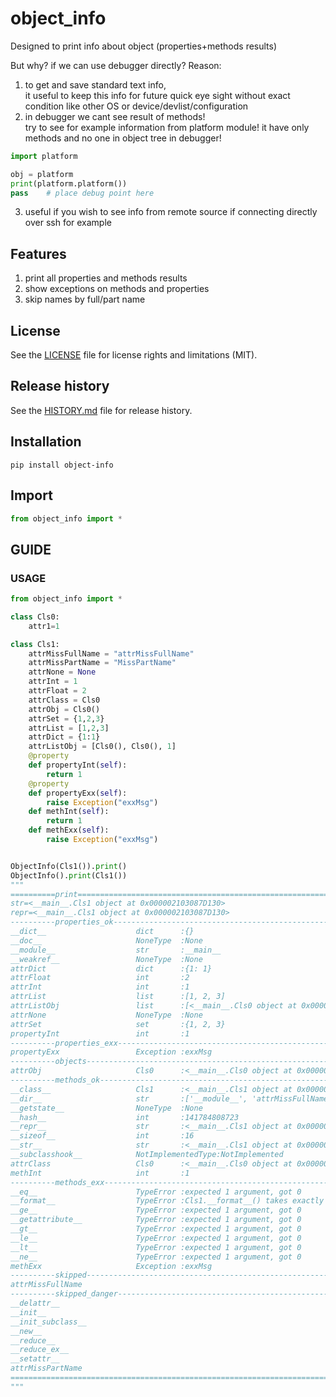 # object_info
Designed to print info about object (properties+methods results)

But why? if we can use debugger directly?
Reason:
1. to get and save standard text info,  
it useful to keep this info for future quick eye sight without exact condition like other OS or device/devlist/configuration 
2. in debugger we cant see result of methods!  
try to see for example information from platform module! it have only methods and no one in object tree in debugger!
```python
import platform

obj = platform
print(platform.platform())
pass    # place debug point here
```
3. useful if you wish to see info from remote source if connecting directly over ssh for example

## Features
1. print all properties and methods results
2. show exceptions on methods and properties
3. skip names by full/part name

## License
See the [LICENSE](LICENSE) file for license rights and limitations (MIT).


## Release history
See the [HISTORY.md](HISTORY.md) file for release history.


## Installation
```commandline
pip install object-info
```

## Import

```python
from object_info import *
```


## GUIDE

### USAGE

```python
from object_info import *

class Cls0:
    attr1=1

class Cls1:
    attrMissFullName = "attrMissFullName"
    attrMissPartName = "MissPartName"
    attrNone = None
    attrInt = 1
    attrFloat = 2
    attrClass = Cls0
    attrObj = Cls0()
    attrSet = {1,2,3}
    attrList = [1,2,3]
    attrDict = {1:1}
    attrListObj = [Cls0(), Cls0(), 1]
    @property
    def propertyInt(self):
        return 1
    @property
    def propertyExx(self):
        raise Exception("exxMsg")
    def methInt(self):
        return 1
    def methExx(self):
        raise Exception("exxMsg")


ObjectInfo(Cls1()).print()
ObjectInfo().print(Cls1())
"""
==========print=====================================================================================
str=<__main__.Cls1 object at 0x000002103087D130>
repr=<__main__.Cls1 object at 0x000002103087D130>
----------properties_ok-----------------------------------------------------------------------------
__dict__                 	dict      :{}
__doc__                  	NoneType  :None
__module__               	str       :__main__
__weakref__              	NoneType  :None
attrDict                 	dict      :{1: 1}
attrFloat                	int       :2
attrInt                  	int       :1
attrList                 	list      :[1, 2, 3]
attrListObj              	list      :[<__main__.Cls0 object at 0x000002103087C8F0>, <__main__.Cls0 object at 0x000002103087C950>, 1]
attrNone                 	NoneType  :None
attrSet                  	set       :{1, 2, 3}
propertyInt              	int       :1
----------properties_exx----------------------------------------------------------------------------
propertyExx              	Exception :exxMsg
----------objects-----------------------------------------------------------------------------------
attrObj                  	Cls0      :<__main__.Cls0 object at 0x0000021030873440>
----------methods_ok--------------------------------------------------------------------------------
__class__                	Cls1      :<__main__.Cls1 object at 0x000002103087DF70>
__dir__                  	str       :['__module__', 'attrMissFullName', 'attrMissPartName', 'attrNone', 'attrInt', 'attrFloat', 'attrC...
__getstate__             	NoneType  :None
__hash__                 	int       :141784808723
__repr__                 	str       :<__main__.Cls1 object at 0x000002103087D130>
__sizeof__               	int       :16
__str__                  	str       :<__main__.Cls1 object at 0x000002103087D130>
__subclasshook__         	NotImplementedType:NotImplemented
attrClass                	Cls0      :<__main__.Cls0 object at 0x000002103087E120>
methInt                  	int       :1
----------methods_exx-------------------------------------------------------------------------------
__eq__                   	TypeError :expected 1 argument, got 0
__format__               	TypeError :Cls1.__format__() takes exactly one argument (0 given)
__ge__                   	TypeError :expected 1 argument, got 0
__getattribute__         	TypeError :expected 1 argument, got 0
__gt__                   	TypeError :expected 1 argument, got 0
__le__                   	TypeError :expected 1 argument, got 0
__lt__                   	TypeError :expected 1 argument, got 0
__ne__                   	TypeError :expected 1 argument, got 0
methExx                  	Exception :exxMsg
----------skipped-----------------------------------------------------------------------------------
attrMissFullName
----------skipped_danger----------------------------------------------------------------------------
__delattr__
__init__
__init_subclass__
__new__
__reduce__
__reduce_ex__
__setattr__
attrMissPartName
====================================================================================================
"""
```
